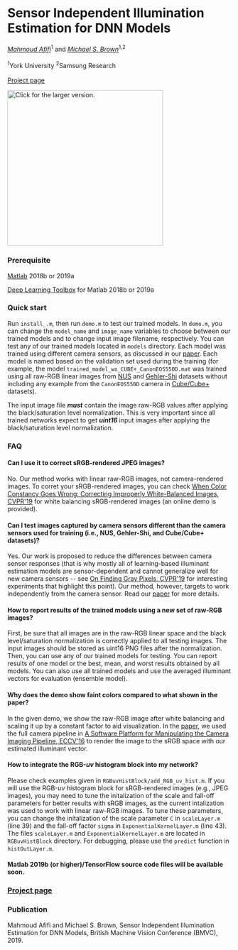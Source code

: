 # Sensor Independent Illumination Estimation for DNN Models
*[Mahmoud Afifi](https://sites.google.com/view/mafifi)*<sup>1</sup> and *[Michael S. Brown](http://www.cse.yorku.ca/~mbrown/)*<sup>1,2</sup>
<br></br><sup>1</sup>York University  <sup>2</sup>Samsung Research
<br></br>[Project page](http://cvil.eecs.yorku.ca/projects/public_html/siie/index.html)

<img src="https://drive.google.com/uc?export=view&id=1wwu-vpAl1mh8qcXqvhTpJHGlxuaam-Me" style="width: 350px; max-width: 100%; height: auto" title="Click for the larger version." />


### Prerequisite
[Matlab](https://www.mathworks.com/downloads/) 2018b or 2019a

[Deep Learning Toolbox](https://www.mathworks.com/products/deep-learning.html) for Matlab 2018b or 2019a

### Quick start
Run `install_.m`, then run `demo.m` to test our trained models. In `demo.m`, you can change the `model_name` and `image_name` variables to choose between our trained models and to change input image filename, respectively. You can test any of our trained models located in `models` directory. Each model was trained using different camera sensors, as discussed in our [paper](http://cvil.eecs.yorku.ca/projects/public_html/siie/files/0105.pdf). Each model is named based on the validation set used during the training (for example, the model `trained_model_wo_CUBE+_CanonEOS550D.mat` was trained using all raw-RGB linear images from <a href="https://cvil.eecs.yorku.ca/projects/public_html/illuminant/illuminant.html">NUS</a> and <a href="https://www.cs.sfu.ca/~colour/data/shi_gehler/">Gehler-Shi</a> datasets without including any example from the `CanonEOS550D` camera in <a href="https://ipg.fer.hr/ipg/resources/color_constancy">Cube/Cube+</a> datasets). 

The input image file <b><i>must</i></b> contain the image raw-RGB values after applying the black/saturation level normalization. This is very important since all trained networks expect to get <b><i>uint16</i></b> input images after applying the black/saturation level normalization.

### FAQ
#### Can I use it to correct sRGB-rendered JPEG images?
No. Our method works with linear raw-RGB images, not camera-rendered images. To corret your sRGB-rendered images, you can check <a href="https://cvil.eecs.yorku.ca/projects/public_html/sRGB_WB_correction/index.html">When Color Constancy Goes Wrong: 
Correcting Improperly White-Balanced Images, CVPR'19</a> for white balancing sRGB-rendered images (an online demo is provided).</p>

#### Can I test images captured by camera sensors different than the camera sensors used for training (i.e., NUS, Gehler-Shi, and Cube/Cube+ datasets)?
Yes. Our work is proposed to reduce the differences between camera sensor responses (that is why mostly all of learning-based illuminant estimation models are sensor-dependent and cannot generalize well for new camera sensors -- see <a href="https://arxiv.org/pdf/1901.03198.pdf">On Finding Gray Pixels, CVPR'19</a> for interesting experiments that highlight this point). Our method, however, targets to work independently from the camera sensor. Read our [paper](http://cvil.eecs.yorku.ca/projects/public_html/siie/files/0105.pdf) for more details.

#### How to report results of the trained models using a new set of raw-RGB images?
First, be sure that all images are in the raw-RGB linear space and the black level/saturation normalization is correctly applied to all testing images. The input images should be stored as uint16 PNG files after the normalization. Then, you can use any of our trained models for testing. You can report results of one model or the best, mean, and worst results obtained by all models. You can also use all trained models and use the averaged illuminant vectors for evaluation (ensemble model).

#### Why does the demo show faint colors compared to what shown in the paper?
In the given demo, we show the raw-RGB image after white balancing and scaling it up by a constant factor to aid visualization. In the [paper](http://cvil.eecs.yorku.ca/projects/public_html/siie/files/0105.pdf), we used the full camera pipeline in <a href="https://karaimer.github.io/camera-pipeline/">A Software Platform for Manipulating the Camera Imaging Pipeline, ECCV'16</a> to render the image to the sRGB space with our estimated illuminant vector.


#### How to integrate the RGB-*uv* histogram block into my network?
Please check examples given in `RGBuvHistBlock/add_RGB_uv_hist.m`. If you will use the RGB-*uv* histogram block for sRGB-rendered images (e.g., JPEG images), you may need to tune the initalization of the scale and fall-off parameters for better results with sRGB images, as the current intalization was used to work with linear raw-RGB images. To tune these parameters, you can change the initalization of the scale parameter `C` in `scaleLayer.m` (line 39) and the fall-off factor `sigma` in `ExponentialKernelLayer.m` (line 43). The files `scaleLayer.m` and `ExponentialKernelLayer.m` are located in `RGBuvHistBlock` directory. For debugging, please use the `predict` function in `histOutLayer.m`.

#### Matlab 2019b (or higher)/TensorFlow source code files will be available soon.


### [Project page](http://cvil.eecs.yorku.ca/projects/public_html/siie/index.html)

### Publication
Mahmoud Afifi and Michael S. Brown, Sensor Independent Illumination Estimation for DNN Models, British Machine Vision Conference (BMVC), 2019.




